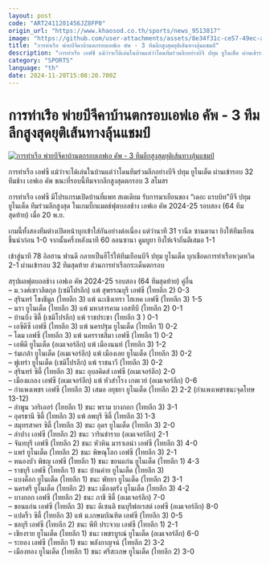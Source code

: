 ```yaml
---
layout: post
code: "ART2411201456JZ8FP0"
origin_url: "https://www.khaosod.co.th/sports/news_9513817"
image: "https://github.com/user-attachments/assets/8e34f31c-ce57-49ec-a027-78a4d10f6ed0"
title: "การท่าเรือ พ่ายบีจีคาบ้านตกรอบเอฟเอ คัพ - 3 ทีมลีกสูงสุดยุติเส้นทางลุ้นแชมป์"
description: "การท่าเรือ เอฟซี แม้ว่าจะได้เล่นในบ้านแต่ว่าโดนทีมร่วมลีกอย่างบีจี ปทุม ยูไนเต็ด ผ่านเข้ารอบ 32 ทีมช้าง เอฟเอ คัพ ขณะที่รอบนี้ทีมจากลีกสูงสุดตกรอบ 3 สโมสร"
category: "SPORTS"
language: "th"
date: 2024-11-20T15:08:20.700Z
---
```


# การท่าเรือ พ่ายบีจีคาบ้านตกรอบเอฟเอ คัพ - 3 ทีมลีกสูงสุดยุติเส้นทางลุ้นแชมป์

[![การท่าเรือ พ่ายบีจีคาบ้านตกรอบเอฟเอ คัพ - 3 ทีมลีกสูงสุดยุติเส้นทางลุ้นแชมป์](https://www.khaosod.co.th/wpapp/uploads/2024/11/Port-FC.jpg "การท่าเรือ พ่ายบีจีคาบ้านตกรอบเอฟเอ คัพ - 3 ทีมลีกสูงสุดยุติเส้นทางลุ้นแชมป์")](https://www.khaosod.co.th/wpapp/uploads/2024/11/Port-FC.jpg)

การท่าเรือ เอฟซี แม้ว่าจะได้เล่นในบ้านแต่ว่าโดนทีมร่วมลีกอย่างบีจี ปทุม ยูไนเต็ด ผ่านเข้ารอบ 32 ทีมช้าง เอฟเอ คัพ ขณะที่รอบนี้ทีมจากลีกสูงสุดตกรอบ 3 สโมสร

การท่าเรือ เอฟซี มีโปรแกรมเปิดบ้านที่แพท สเตเดียม รับการมาเยือนของ “เดอะ แรบบิท”บีจี ปทุม ยูไนเต็ด ทีมร่วมลีกสูงสุด ในเกมบิ๊กแมตช์ฟุตบอลช้าง เอฟเอ คัพ 2024-25 รอบสอง (64 ทีมสุดท้าย) เมื่อ 20 พ.ย.

เกมนี้ทั้งสองทีมต่างเปิดหน้าบุกเข้าใส่กันอย่างต่อเนื่อง แต่ว่านาที 31 รานีล ซานตานา ยิงให้ทีมเยือนขึ้นนำก่อน 1-0 จากนั้นครึ่งหลังนาที 60 ลอนซานา ดูมบูยา ยิงให้เจ้าถิ่นตีเสมอ 1-1

เข้าสู่นาที 78 อิลฮาน ฟานดี กลายเป็นฮีโร่ให้ทีมเยือนบีจี ปทุม ยูไนเต็ด บุกเชือดการท่าเรือหวุดหวิด 2-1 ผ่านเข้ารอบ 32 ทีมสุดท้าย ส่วนการท่าเรือกระเด็นตกรอบ

สรุปผลฟุตบอลช้าง เอฟเอ คัพ 2024-25 รอบสอง (64 ทีมสุดท้าย) คู่อื่น  
– ม.วงศ์เชาวลิตกุล (เซมิโปรลีก) แพ้ สุพรรณบุรี เอฟซี (ไทยลีก 2) 0-3  
– สุรินทร์ โขงชีมูล (ไทยลีก 3) แพ้ ฉะเชิงเทรา ไฮเทค เอฟซี (ไทยลีก 3) 1-5  
– นรา ยูไนเต็ด (ไทยลีก 3) แพ้ มหาสารคาม เอสทีบี (ไทยลีก 2) 0-1  
– บ้านบึง ซิตี้ (เซมิโปรลีก) แพ้ ราชประชา (ไทยลีก 3 ) 0-1  
– เอซีดีซี เอฟซี (ไทยลีก 3) แพ้ นครปฐม ยูไนเต็ด (ไทยลีก 1) 0-2  
– โดม เอฟซี (ไทยลีก 3) แพ้ นครราชสีมา เอฟซี (ไทยลีก 1) 0-2  
– เอพีดี ยูไนเต็ด (อเมเจอร์ลีก) แพ้ เมืองนนท์ (ไทยลีก 3) 1-2  
– ร่มเกล้า ยูไนเต็ด (อเมเจอร์ลีก) แพ้ เมืองเลย ยูไนเต็ด (ไทยลีก 3) 0-2  
– ฟูเทร่า ยูไนเต็ด (เซมิโปรลีก) แพ้ ราชนาวี (ไทยลีก 3) 0-2  
– สุรินทร์ ซิตี้ (ไทยลีก 3) ชนะ อุบลคิดส์ เอฟซี (อเมเจอร์ลีก) 2-0  
– เมืองแกลง เอฟซี (อเมเจอร์ลีก) แพ้ หัวสำโรง เกตเวย์ (อเมเจอร์ลีก) 0-6  
– กำแพงเพชร เอฟซี (ไทยลีก 3) เสมอ อยุธยา ยูไนเต็ด (ไทยลีก 2) 2-2 (กำแพงเพชรชนะจุดโทษ 13-12)  
– ลำพูน วอริเออร์ (ไทยลีก 1) ชนะ พราม บางกอก (ไทยลีก 3) 3-1  
– อุดรธานี ซิตี้ (ไทยลีก 3) แพ้ ลพบุรี ซิตี้ (ไทยลีก 3) 1-3  
– สมุทรสาคร ซิตี้ (ไทยลีก 3) ชนะ อุดร ยูไนเต็ด (ไทยลีก 3) 2-0  
– ลำปาง เอฟซี (ไทยลีก 2) ชนะ วารินชำราบ (อเมเจอร์ลีก) 2-1  
– จันทบุรี เอฟซี (ไทยลีก 2) ชนะ หัวหิน มาราเลน่า เอฟซี (ไทยลีก 3) 4-0  
– แพร่ ยูไนเต็ด (ไทยลีก 2) ชนะ พิษณุโลก เอฟซี (ไทยลีก 3) 2-1  
– หนองบัว พิชญ เอฟซี (ไทยลีก 1) ชนะ ขอนแก่น ยูไนเต็ด (ไทยลีก 1) 4-3  
– ราชบุรี เอฟซี (ไทยลีก 1) ชนะ บ้านค่าย ยูไนเต็ด (ไทยลีก 3)  
– แบงค็อก ยูไนเต็ด (ไทยลีก 1) ชนะ พัทยา ยูไนเต็ด (ไทยลีก 2) 3-1  
– นครศรี ยูไนเต็ด (ไทยลีก 2) ชนะ เมืองตรัง ยูไนเต็ด (ไทยลีก 3) 4-2  
– บางกอก เอฟซี (ไทยลีก 2) ชนะ ภาชี ซิตี้ (อเมเจอร์ลีก) 7-0  
– ขอนแก่น เอฟซี (ไทยลีก 3) ชนะ ดีเซนติ ธนบุรีฟอเรสต์ เอฟซี (อเมเจอร์ลีก) 8-0  
– แปดริ้ว ซิตี้ (ไทยลีก 3) แพ้ ม.เกษมบัณฑิต เอฟซี (ไทยลีก 3) 0-5  
– ชลบุรี เอฟซี (ไทยลีก 2) ชนะ พีที ประจวบ เอฟซี (ไทยลีก 1) 2-1  
– เชียงราย ยูไนเต็ด (ไทยลีก 1) ชนะ เพชรบูรณ์ ยูไนเต็ด (อเมเจอร์ลีก) 6-0  
– ระยอง เอฟซี (ไทยลีก 1) ชนะ พลังกาญจน์ (ไทยลีก 2) 3-2  
– เมืองทอง ยูไนเต็ด (ไทยลีก 1) ชนะ ศรีสะเกษ ยูไนเต็ด (ไทยลีก 2) 3-0